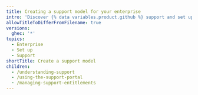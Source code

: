 ```yaml
---
title: Creating a support model for your enterprise
intro: 'Discover {% data variables.product.github %} support and set up a support model for your enterprise.'
allowTitleToDifferFromFilename: true
versions:
  ghec: '*'
topics:
  - Enterprise
  - Set up
  - Support
shortTitle: Create a support model
children:
  - /understanding-support
  - /using-the-support-portal
  - /managing-support-entitlements
---
```

